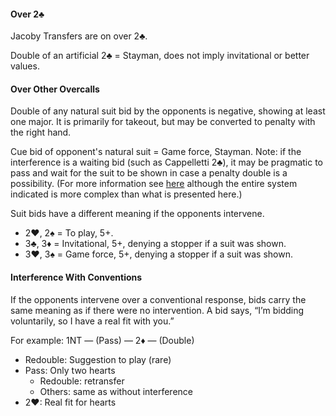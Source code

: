 #### Over 2♣
Jacoby Transfers are on over 2♣.

Double of an artificial 2♣ = Stayman, does not imply invitational or better values.

#### Over Other Overcalls
Double of any natural suit bid by the opponents is negative, showing at least one major.
It is primarily for takeout, but may be converted to penalty with the right hand.

Cue bid of opponent's natural suit = Game force, Stayman. Note: if the interference is a waiting bid (such as Cappelletti 2♣), it may be pragmatic to pass and wait for the suit to be shown in case a penalty double is a possibility. (For more information see [here](http://www.bridgebuff.com/cappsucks.html) although the entire system indicated is more complex than what is presented here.)

Suit bids have a different meaning if the opponents intervene.

   * 2♥, 2♠ = To play, 5+.
   * 3♣, 3♦ = Invitational, 5+, denying a stopper if a suit was shown.
   * 3♥, 3♠ = Game force, 5+, denying a stopper if a suit was shown.

#### Interference With Conventions
If the opponents intervene over a conventional response, bids carry the same
meaning as if there were no intervention. A bid says, “I’m bidding voluntarily, so
I have a real fit with you.”

For example: 1NT — (Pass) — 2♦ — (Double)
   * Redouble: Suggestion to play (rare)
   * Pass: Only two hearts
      * Redouble: retransfer
      * Others: same as without interference
   * 2♥: Real fit for hearts

